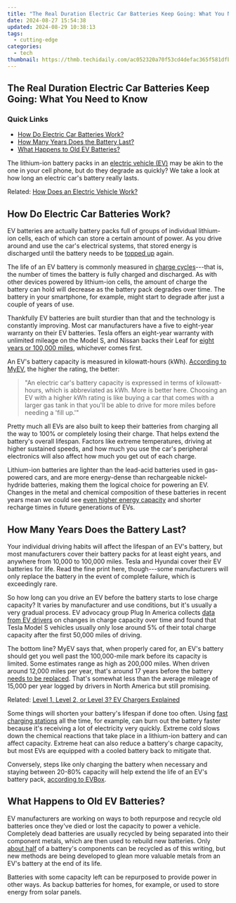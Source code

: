 ```yaml
---
title: "The Real Duration Electric Car Batteries Keep Going: What You Need to Know"
date: 2024-08-27 15:54:38
updated: 2024-08-29 10:38:13
tags:
  - cutting-edge
categories:
  - tech
thumbnail: https://thmb.techidaily.com/ac052320a70f53cd4defac365f581dfb457a1cc20abd20579ee272bb28f0f35e.jpg
---
```


## The Real Duration Electric Car Batteries Keep Going: What You Need to Know

### Quick Links

* [How Do Electric Car Batteries Work?](https://android-frp.techidaily.com/in-2024-hassle-free-ways-to-remove-frp-lock-on-oneplus-12r-phones-withwithout-a-pc-by-drfone-android/)
* [How Many Years Does the Battery Last?](https://some-approaches.techidaily.com/in-2024-the-complete-manual-on-deleting-a-defunct-linkedin-profile/)
* [What Happens to Old EV Batteries?](https://vp-tips.techidaily.com/new-in-2024-ultrawide-vs-uhd-4k-monitors-which-to-choose/)

 The lithium-ion battery packs in an [electric vehicle (EV)](https://instagram-video-recordings.techidaily.com/new-2024-approved-heres-what-you-dont-know-about-instagram-story-viewer2/) may be akin to the one in your cell phone, but do they degrade as quickly? We take a look at how long an electric car's battery really lasts.

Related: [How Does an Electric Vehicle Work?](https://instagram-video-recordings.techidaily.com/new-2024-approved-heres-what-you-dont-know-about-instagram-story-viewer2/) 

##  How Do Electric Car Batteries Work?

 EV batteries are actually battery packs full of groups of individual lithium-ion cells, each of which can store a certain amount of power. As you drive around and use the car's electrical systems, that stored energy is discharged until the battery needs to be [topped up](https://techidaily.com/how-to-transfer-whatsapp-from-apple-iphone-13-to-other-iphone-15-pro-max-devices-drfone-by-drfone-transfer-whatsapp-from-ios-transfer-whatsapp-from-ios/) again.

 The life of an EV battery is commonly measured in [charge cycles](https://win-blog.techidaily.com/troubleshooting-guide-effortless-fixes-for-common-discord-setup-errors/)\---that is, the number of times the battery is fully charged and discharged. As with other devices powered by lithium-ion cells, the amount of charge the battery can hold will decrease as the battery pack degrades over time. The battery in your smartphone, for example, might start to degrade after just a couple of years of use.

 Thankfully EV batteries are built sturdier than that and the technology is constantly improving. Most car manufacturers have a five to eight-year warranty on their EV batteries. Tesla offers an eight-year warranty with unlimited mileage on the Model S, and Nissan backs their Leaf for [eight years or 100,000 miles](https://www.nissan.co.uk/owners/nissan-ownership/nissan-car-warranties.html), whichever comes first.

 An EV's battery capacity is measured in kilowatt-hours (kWh). [According to MyEV](https://www.myev.com/research/ev-101/how-long-should-an-electric-cars-battery-last), the higher the rating, the better:

> "An electric car's battery capacity is expressed in terms of kilowatt-hours, which is abbreviated as kWh. More is better here. Choosing an EV with a higher kWh rating is like buying a car that comes with a larger gas tank in that you'll be able to drive for more miles before needing a 'fill up.'"

 Pretty much all EVs are also built to keep their batteries from charging all the way to 100% or completely losing their charge. That helps extend the battery's overall lifespan. Factors like extreme temperatures, driving at higher sustained speeds, and how much you use the car's peripheral electronics will also affect how much you get out of each charge.

 Lithium-ion batteries are lighter than the lead-acid batteries used in gas-powered cars, and are more energy-dense than rechargeable nickel-hydride batteries, making them the logical choice for powering an EV. Changes in the metal and chemical composition of these batteries in recent years mean we could see [even higher energy capacity](https://www.anrdoezrs.net/links/3607085/type/dlg/sid/UUhtgUeUpU206300/https://www.youtube.com/watch?v=jHhw6HPrNZ8) and shorter recharge times in future generations of EVs.

##  How Many Years Does the Battery Last?

 Your individual driving habits will affect the lifespan of an EV's battery, but most manufacturers cover their battery packs for at least eight years, and anywhere from 10,000 to 100,000 miles. Tesla and Hyundai cover their EV batteries for life. Read the fine print here, though---some manufacturers will only replace the battery in the event of complete failure, which is exceedingly rare.

 So how long can you drive an EV before the battery starts to lose charge capacity? It varies by manufacturer and use conditions, but it's usually a very gradual process. EV advocacy group Plug In America collects [data from EV drivers](https://survey.pluginamerica.org/) on changes in charge capacity over time and found that Tesla Model S vehicles usually only lose around 5% of their total charge capacity after the first 50,000 miles of driving.

 The bottom line? MyEV says that, when properly cared for, an EV's battery should get you well past the 100,000-mile mark before its capacity is limited. Some estimates range as high as 200,000 miles. When driven around 12,000 miles per year, that's around 17 years before the battery [needs to be replaced](https://www.recurrentauto.com/research/costs-ev-battery-replacement). That's somewhat less than the average mileage of 15,000 per year logged by drivers in North America but still promising.

Related: [Level 1, Level 2, or Level 3? EV Chargers Explained](https://visual-screen-recording.techidaily.com/unveiling-wintv-magic-compre-written-guide-to-capturing-live-on-windows-pc-for-2024/) 

 Some things will shorten your battery's lifespan if done too often. Using [fast charging stations](https://visual-screen-recording.techidaily.com/unveiling-wintv-magic-compre-written-guide-to-capturing-live-on-windows-pc-for-2024/) all the time, for example, can burn out the battery faster because it's receiving a lot of electricity very quickly. Extreme cold slows down the chemical reactions that take place in a lithium-ion battery and can affect capacity. Extreme heat can also reduce a battery's charge capacity, but most EVs are equipped with a cooled battery back to mitigate that.

 Conversely, steps like only charging the battery when necessary and staying between 20-80% capacity will help extend the life of an EV's battery pack, [according to EVBox](https://blog.evbox.com/ev-battery-longevity).

##  What Happens to Old EV Batteries?

 EV manufacturers are working on ways to both repurpose and recycle old batteries once they've died or lost the capacity to power a vehicle. Completely dead batteries are usually recycled by being separated into their component metals, which are then used to rebuild new batteries. Only [about half](https://www.edfenergy.com/electric-cars/batteries#:~:text=Electric%20car%20battery%20technology&text=Most%20manufacturers%20have%20a%20five,they%20need%20to%20be%20replaced.) of a battery's components can be recycled as of this writing, but new methods are being developed to glean more valuable metals from an EV's battery at the end of its life.

 Batteries with some capacity left can be repurposed to provide power in other ways. As backup batteries for homes, for example, or used to store energy from solar panels.

<ins class="adsbygoogle"
     style="display:block"
     data-ad-format="autorelaxed"
     data-ad-client="ca-pub-7571918770474297"
     data-ad-slot="1223367746"></ins>



<ins class="adsbygoogle"
     style="display:block"
     data-ad-client="ca-pub-7571918770474297"
     data-ad-slot="8358498916"
     data-ad-format="auto"
     data-full-width-responsive="true"></ins>
